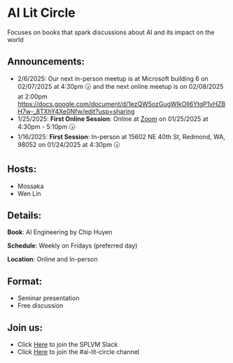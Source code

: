 # AI Lit Circle
Focuses on books that spark discussions about AI and its impact on the world

## Announcements:

- 2/6/2025: Our next in-person meetup is at Microsoft building 6 on 02/07/2025 at 4:30pm 🕟 and the next online meetup is on 02/08/2025 at 2:00pm https://docs.google.com/document/d/1ezQW5ozGugWlkOlI6YtgP1vHZBH7w-_8TXhY4Xe0Nfw/edit?usp=sharing 
- 1/25/2025: **First Online Session**: Online at [Zoom](https://us06web.zoom.us/j/86042938105?pwd=hM9AC8fZDjr6O0Dxm7KF1PLhP9WDVd.1) on 01/25/2025 at 4:30pm - 5:10pm 🕟
- 1/16/2025: **First Session**: In-person at 15602 NE 40th St, Redmond, WA, 98052 on 01/24/2025 at 4:30pm 🕟

## Hosts:

- Mossaka
- Wen Lin

## Details:

**Book**: AI Engineering by Chip Huyen

**Schedule**: Weekly on Fridays (preferred day)

**Location**: Online and In-person

## Format:
- Seminar presentation
- Free discussion

## Join us:

- Click [Here](https://join.slack.com/t/splvm/shared_invite/zt-11c7tkyoy-gNOtZWwSZsE2UFOtXBw2Wg ) to join the SPLVM Slack
- Click [Here](https://splvm.slack.com/archives/C0887B8V7S4) to join the #ai-lit-circle channel 
